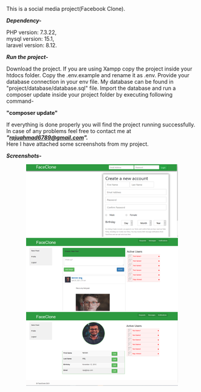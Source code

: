 This is a social media project(Facebook Clone).

<strong><i>Dependency-</i></strong>

PHP version: 7.3.22,<br>
mysql version: 15.1,<br>
laravel version: 8.12.

<strong><i>Run the project-</i></strong>

Download the project. If you are using Xampp copy the project inside your htdocs folder. Copy the .env.example and rename it as .env. Provide your database connection in your env file. My database can be found in "project/database/database.sql" file. Import the database and  run a composer update inside your project folder by executing following command-

<b>"composer update"</b>

If everything is done properly you will find the project running successfully. In case of any problems feel free to contact me at <b><i>"rajuahmad6789@gmail.com".</b></i><br> Here I have attached some screenshots from my project.

<strong><i>Screenshots-</i></strong>

<div align="center">
    <img src="public/images/Capture.PNG" width="400px"</img> <br>
</div>



<div align="center">
    <img src="public/images/Capture1.PNG" width="400px"</img> <br>
</div>



<div align="center">
    <img src="public/images/Capture3.PNG" width="400px"</img>
</div>



